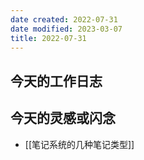 ```yaml
---
date created: 2022-07-31
date modified: 2023-03-07
title: 2022-07-31
---
```


## 今天的工作日志

## 今天的灵感或闪念

- [[笔记系统的几种笔记类型]]
